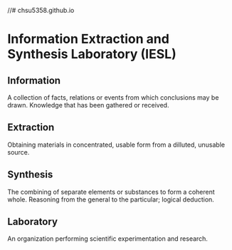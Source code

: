 //# chsu5358.github.io
# Information Extraction and Synthesis Laboratory (IESL)

## Information
A collection of facts, relations or events from which conclusions may be drawn. Knowledge that has been gathered or received.

## Extraction
Obtaining materials in concentrated, usable form from a dilluted, unusable source.

## Synthesis
The combining of separate elements or substances to form a coherent whole. Reasoning from the general to the particular; logical deduction.

## Laboratory
An organization performing scientific experimentation and research.

